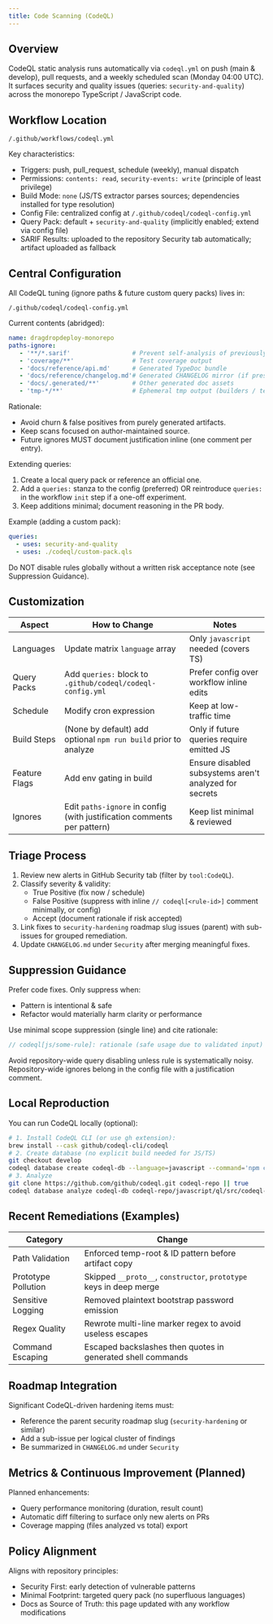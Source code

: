 ```yaml
---
title: Code Scanning (CodeQL)
---
```


## Overview

CodeQL static analysis runs automatically via `codeql.yml` on push (main & develop), pull requests, and a weekly scheduled scan (Monday 04:00 UTC). It surfaces security and quality issues (queries: `security-and-quality`) across the monorepo TypeScript / JavaScript code.

## Workflow Location

`/.github/workflows/codeql.yml`

Key characteristics:

- Triggers: push, pull_request, schedule (weekly), manual dispatch
- Permissions: `contents: read`, `security-events: write` (principle of least privilege)
- Build Mode: `none` (JS/TS extractor parses sources; dependencies installed for type resolution)
- Config File: centralized config at `/.github/codeql/codeql-config.yml`
- Query Pack: default + `security-and-quality` (implicitly enabled; extend via config file)
- SARIF Results: uploaded to the repository Security tab automatically; artifact uploaded as fallback

## Central Configuration

All CodeQL tuning (ignore paths & future custom query packs) lives in:

```text
/.github/codeql/codeql-config.yml
```

Current contents (abridged):

```yaml
name: dragdropdeploy-monorepo
paths-ignore:
   - '**/*.sarif'                 # Prevent self-analysis of previously downloaded reports
   - 'coverage/**'                # Test coverage output
   - 'docs/reference/api.md'      # Generated TypeDoc bundle
   - 'docs/reference/changelog.md'# Generated CHANGELOG mirror (if present)
   - 'docs/.generated/**'         # Other generated doc assets
   - 'tmp-*/**'                   # Ephemeral tmp output (builders / test fixtures)
```

Rationale:

- Avoid churn & false positives from purely generated artifacts.
- Keep scans focused on author-maintained source.
- Future ignores MUST document justification inline (one comment per entry).

Extending queries:

1. Create a local query pack or reference an official one.
2. Add a `queries:` stanza to the config (preferred) OR reintroduce `queries:` in the workflow `init` step if a one-off experiment.
3. Keep additions minimal; document reasoning in the PR body.

Example (adding a custom pack):

```yaml
queries:
  - uses: security-and-quality
  - uses: ./codeql/custom-pack.qls
```

Do NOT disable rules globally without a written risk acceptance note (see Suppression Guidance).

## Customization

| Aspect        | How to Change                                                           | Notes                                                  |
| ------------- | ----------------------------------------------------------------------- | ------------------------------------------------------ |
| Languages     | Update matrix `language` array                                          | Only `javascript` needed (covers TS)                   |
| Query Packs   | Add `queries:` block to `.github/codeql/codeql-config.yml`              | Prefer config over workflow inline edits               |
| Schedule      | Modify cron expression                                                  | Keep at low-traffic time                               |
| Build Steps   | (None by default) add optional `npm run build` prior to analyze         | Only if future queries require emitted JS              |
| Feature Flags | Add env gating in build                                                 | Ensure disabled subsystems aren't analyzed for secrets |
| Ignores       | Edit `paths-ignore` in config (with justification comments per pattern) | Keep list minimal & reviewed                           |

## Triage Process

1. Review new alerts in GitHub Security tab (filter by `tool:CodeQL`).
2. Classify severity & validity:
   - True Positive (fix now / schedule)
   - False Positive (suppress with inline `// codeql[<rule-id>]` comment minimally, or config)
   - Accept (document rationale if risk accepted)
3. Link fixes to `security-hardening` roadmap slug issues (parent) with sub-issues for grouped remediation.
4. Update `CHANGELOG.md` under `Security` after merging meaningful fixes.

## Suppression Guidance

Prefer code fixes. Only suppress when:

- Pattern is intentional & safe
- Refactor would materially harm clarity or performance

Use minimal scope suppression (single line) and cite rationale:

```ts
// codeql[js/some-rule]: rationale (safe usage due to validated input)
```

Avoid repository-wide query disabling unless rule is systematically noisy. Repository-wide ignores belong in the config file with a justification comment.

## Local Reproduction

You can run CodeQL locally (optional):

```bash
# 1. Install CodeQL CLI (or use gh extension):
brew install --cask github/codeql-cli/codeql
# 2. Create database (no explicit build needed for JS/TS)
git checkout develop
codeql database create codeql-db --language=javascript --command='npm ci'
# 3. Analyze
git clone https://github.com/github/codeql.git codeql-repo || true
codeql database analyze codeql-db codeql-repo/javascript/ql/src/codeql-suites/javascript-code-scanning.qls --format sarifv2.1.0 --output results.sarif
```

## Recent Remediations (Examples)

| Category            | Change                                                             |
| ------------------- | ------------------------------------------------------------------ |
| Path Validation     | Enforced temp-root & ID pattern before artifact copy               |
| Prototype Pollution | Skipped `__proto__`, `constructor`, `prototype` keys in deep merge |
| Sensitive Logging   | Removed plaintext bootstrap password emission                      |
| Regex Quality       | Rewrote multi-line marker regex to avoid useless escapes           |
| Command Escaping    | Escaped backslashes then quotes in generated shell commands        |

## Roadmap Integration

Significant CodeQL-driven hardening items must:

- Reference the parent security roadmap slug (`security-hardening` or similar)
- Add a sub-issue per logical cluster of findings
- Be summarized in `CHANGELOG.md` under `Security`

## Metrics & Continuous Improvement (Planned)

Planned enhancements:

- Query performance monitoring (duration, result count)
- Automatic diff filtering to surface only new alerts on PRs
- Coverage mapping (files analyzed vs total) export

## Policy Alignment

Aligns with repository principles:

- Security First: early detection of vulnerable patterns
- Minimal Footprint: targeted query pack (no superfluous languages)
- Docs as Source of Truth: this page updated with any workflow modifications
